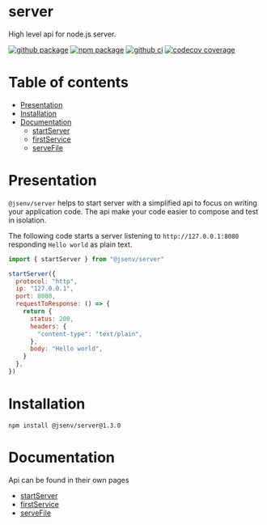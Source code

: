 # server

High level api for node.js server.

[![github package](https://img.shields.io/github/package-json/v/jsenv/jsenv-server.svg?logo=github&label=package)](https://github.com/jsenv/jsenv-server/packages)
[![npm package](https://img.shields.io/npm/v/@jsenv/server.svg?logo=npm&label=package)](https://www.npmjs.com/package/@jsenv/server)
[![github ci](https://github.com/jsenv/jsenv-server/workflows/ci/badge.svg)](https://github.com/jsenv/jsenv-server/actions?workflow=ci)
[![codecov coverage](https://codecov.io/gh/jsenv/jsenv-server/branch/master/graph/badge.svg)](https://codecov.io/gh/jsenv/jsenv-server)

# Table of contents

- [Presentation](#Presentation)
- [Installation](#Installation)
- [Documentation](#Documentation)
  - [startServer](./docs/start-server.md)
  - [firstService](./docs/first-service.md)
  - [serveFile](./docs/serve-file.md)

# Presentation

`@jsenv/server` helps to start server with a simplified api to focus on writing your application code. The api make your code easier to compose and test in isolation.

The following code starts a server listening to `http://127.0.0.1:8080` responding `Hello world` as plain text.

```js
import { startServer } from "@jsenv/server"

startServer({
  protocol: "http",
  ip: "127.0.0.1",
  port: 8080,
  requestToResponse: () => {
    return {
      status: 200,
      headers: {
        "content-type": "text/plain",
      },
      body: "Hello world",
    }
  },
})
```

# Installation

```console
npm install @jsenv/server@1.3.0
```

# Documentation

Api can be found in their own pages

- [startServer](./docs/start-server.md)
- [firstService](./docs/first-service.md)
- [serveFile](./docs/serve-file.md)
